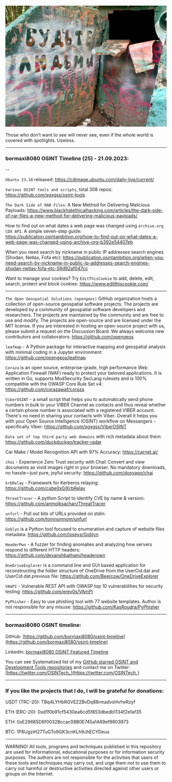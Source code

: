 ![alt text](img/25.jpg)

Those who don’t want to see will never see, even if the whole world is covered with spotlights. Useless.

----
### bormaxi8080 OSINT Timeline (25) - 21.09.2023:

--

```Ubuntu 23.10``` released: https://cdimage.ubuntu.com/daily-live/current/

```Various OSINT tools and scripts```, total 308 repos: https://github.com/sgxgsx/osint-tools

```The Dark Side of RAR Files```: A New Method for Delivering Malicious Payloads: https://www.blackhatethicalhacking.com/articles/the-dark-side-of-rar-files-a-new-method-for-delivering-malicious-payloads/

How to find out on what dates a web page was changed using ```archive.org CDX API```. A simple seven-step guide: https://publication.osintambition.org/how-to-find-out-on-what-dates-a-web-page-was-changed-using-archive-org-b392e54407eb

When you need search by nickname in public IP addresses search engines (Shodan, Netlas, Fofa etc): https://publication.osintambition.org/when-you-need-search-by-nickname-in-public-ip-addresses-search-engines-shodan-netlas-fofa-etc-59d92af047cc

Want to manage your cookies? Try ```EditThisCookie``` to add, delete, edit, search, protect and block cookies: https://www.editthiscookie.com/

----

```The Open Geospatial Solutions (opengeos)``` GitHub organization hosts a collection of open-source geospatial software projects. The projects are developed by a community of geospatial software developers and researchers. The projects are maintained by the community and are free to use and modify. The projects are open-source and are licensed under the MIT license. If you are interested in hosting an open-source project with us, please submit a request on the Discussion Board. We always welcome new contributors and collaborators: https://github.com/opengeos

```leafmap``` - A Python package for interactive mapping and geospatial analysis with minimal coding in a Jupyter environment: https://github.com/opengeos/leafmap

```Coraza``` is an open source, enterprise-grade, high performance Web Application Firewall (WAF) ready to protect your beloved applications. It is written in Go, supports ModSecurity SecLang rulesets and is 100% compatible with the OWASP Core Rule Set v4: https://github.com/corazawaf/coraza

```ViberOSINT``` - a small script that helps you to automatically send phone numbers in bulk to your VIBER Channel as contacts and thus reveal whether a certain phone number is associated with a registered VIBER account. There's no need in sharing your contacts with Viber. Overall it helps you with your Open Source Intelligence (OSINT) workflow on Messangers - specifically Viber: https://github.com/sgxgsx/ViberOSINT

```Data set of top third party web domains``` with rich metadata about them: https://github.com/duckduckgo/tracker-radar

Car Make / Model Recognition API with 97% Accuracy: https://carnet.ai/

```chai``` - Experience Zero Trust security with Chai! Convert and view documents as vivid images right in your browser. No mandatory downloads, no hassle—just pure, joyful security: https://github.com/dosyago/chai

```krbRelay``` - Framework for Kerberos relaying: https://github.com/cube0x0/KrbRelay

```ThreatTracer``` - A python Script to identify CVE by name & version: https://github.com/anmolksachan/ThreatTracer

```unfurl``` - Pull out bits of URLs provided on stdin: https://github.com/tomnomnom/unfurl

```Goblyn``` is a Python tool focused to enumeration and capture of website files metadata: https://github.com/loseys/Goblyn

```HeaderPwn``` - A fuzzer for finding anomalies and analyzing how servers respond to different HTTP headers: https://github.com/devanshbatham/headerpwn

```OneDriveExplorer``` is a command line and GUI based application for reconstructing the folder structure of OneDrive from the UserCid.dat and UserCid.dat.previous file: https://github.com/Beercow/OneDriveExplorer

```VAmPI``` - Vulnerable REST API with OWASP top 10 vulnerabilities for security testing: https://github.com/erev0s/VAmPI

```PyPhisher``` - Easy to use phishing tool with 77 website templates. Author is not responsible for any misuse: https://github.com/KasRoudra/PyPhisher

----
### bormaxi8080 OSINT timeline:

GitHub: [https://github.com/bormaxi8080/osint-timeline](https://github.com/bormaxi8080/osint-timeline)

LinkedIn: [bormaxi8080 OSINT Featured Timeline](https://www.linkedin.com/in/osintech/details/featured/)

You can see Systematized list of my [GitHub starred OSINT and Development Tools repositories](https://github.com/bormaxi8080/github-starred-repos-builder/blob/main/starred_repos.md)
and contact me on Twitter: [https://twitter.com/OSINTech_](https://twitter.com/OSINTech_)

----
### If you like the projects that I do, I will be grateful for donations:

USDT (TRC-20): TBq4LYHbRGVEZ2BvDq88rmadvsHvfwRzyf

ETH (ERC-20): 0xd1f0b91cf5430ea6cd5f853dbedb1134f2e1af35

ETH: 0xE29685D6f0032Bccac08B0E745a1A69ef9803973

BTC: 1P8UgziH27TuGTo9GK3cnKLh9JhECYDeuo

----

WARNING! All tools, programs and techniques published in this repository are used for informational, educational purposes or for information security purposes. The authors are not responsible for the activities that users of these tools and techniques may carry out, and urge them not to use them to carry out harmful or destructive activities directed against other users or groups on the Internet.